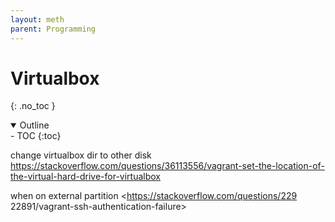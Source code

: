 ```yaml
---
layout: meth
parent: Programming
---
```

# Virtualbox
{: .no_toc }

<details open markdown="block">
  <summary>
    Outline
  </summary>
- TOC
{:toc}
</details>

change virtualbox dir to other disk
<https://stackoverflow.com/questions/36113556/vagrant-set-the-location-of-the-virtual-hard-drive-for-virtualbox>

when on external partition
<https://stackoverflow.com/questions/229 22891/vagrant-ssh-authentication-failure>